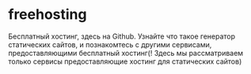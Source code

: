 # freehosting
Бесплатный хостинг, здесь на Github. Узнайте что такое генератор статических сайтов, и познакомтесь с другими сервисами, предоставляющими бесплатный хостинг(! Здесь мы рассматриваем только сервисы предоставляющие хостинг для статических сайтов)
